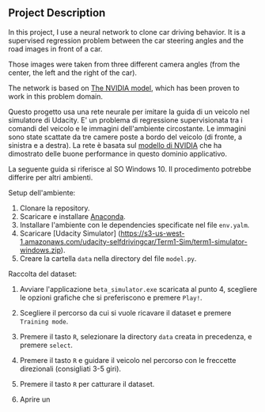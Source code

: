 

## Project Description

In this project, I use a neural network to clone car driving behavior.  It is a supervised regression problem between the car steering angles and the road images in front of a car.  

Those images were taken from three different camera angles (from the center, the left and the right of the car).  

The network is based on [The NVIDIA model](https://devblogs.nvidia.com/parallelforall/deep-learning-self-driving-cars/), which has been proven to work in this problem domain.

Questo progetto usa una rete neurale per imitare la guida di un veicolo nel simulatore di Udacity. E' un problema di regressione supervisionata tra i comandi del veicolo e le immagini dell'ambiente circostante.
Le immagini sono state scattate da tre camere poste a bordo del veicolo (di fronte, a sinistra e a destra).
La rete è basata sul [modello di NVIDIA](https://devblogs.nvidia.com/parallelforall/deep-learning-self-driving-cars/) che ha dimostrato delle buone performance in questo dominio applicativo.

La seguente guida si riferisce al SO Windows 10. Il procedimento potrebbe differire per altri ambienti.

Setup dell'ambiente:

1. Clonare la repository.
2. Scaricare e installare [Anaconda](https://www.anaconda.com/products/distribution).
3. Installare l'ambiente con le dependencies specificate nel file `env.yalm`.
4. Scaricare [Udacity Simulator] (https://s3-us-west-1.amazonaws.com/udacity-selfdrivingcar/Term1-Sim/term1-simulator-windows.zip).
5. Creare la cartella `data` nella directory del file `model.py`.

Raccolta del dataset:

1. Avviare l'applicazione `beta_simulator.exe` scaricata al punto 4, scegliere le opzioni grafiche che si preferiscono e premere `Play!`.
2. Scegliere il percorso da cui si vuole ricavare il dataset e premere `Training mode`.
3. Premere il tasto `R`, selezionare la directory `data` creata in precedenza, e premere `select`.
4. Premere il tasto `R` e guidare il veicolo nel percorso con le freccette direzionali (consigliati 3-5 giri).
5. Premere il tasto `R` per catturare il dataset.

1. Aprire un 
